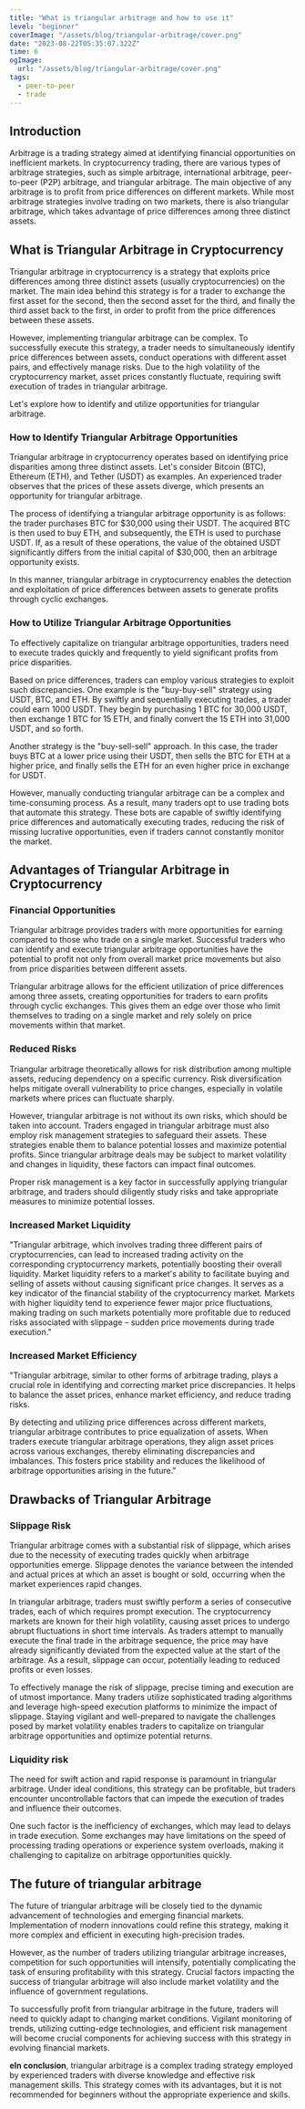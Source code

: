 ```yaml
---
title: "What is triangular arbitrage and how to use it"
level: "beginner"
coverImage: "/assets/blog/triangular-arbitrage/cover.png"
date: "2023-08-22T05:35:07.322Z"
time: 6
ogImage:
  url: "/assets/blog/triangular-arbitrage/cover.png"
tags:
  - peer-to-peer
  - trade
---
```


## Introduction

Arbitrage is a trading strategy aimed at identifying financial opportunities on inefficient markets. In cryptocurrency trading, there are various types of arbitrage strategies, such as simple arbitrage, international arbitrage, peer-to-peer (P2P) arbitrage, and triangular arbitrage. The main objective of any arbitrage is to profit from price differences on different markets. While most arbitrage strategies involve trading on two markets, there is also triangular arbitrage, which takes advantage of price differences among three distinct assets.

## What is Triangular Arbitrage in Cryptocurrency 
Triangular arbitrage in cryptocurrency is a strategy that exploits price differences among three distinct assets (usually cryptocurrencies) on the market. The main idea behind this strategy is for a trader to exchange the first asset for the second, then the second asset for the third, and finally the third asset back to the first, in order to profit from the price differences between these assets.

<!-- banner_place -->

However, implementing triangular arbitrage can be complex. To successfully execute this strategy, a trader needs to simultaneously identify price differences between assets, conduct operations with different asset pairs, and effectively manage risks. Due to the high volatility of the cryptocurrency market, asset prices constantly fluctuate, requiring swift execution of trades in triangular arbitrage.

Let's explore how to identify and utilize opportunities for triangular arbitrage.

### How to Identify Triangular Arbitrage Opportunities

Triangular arbitrage in cryptocurrency operates based on identifying price disparities among three distinct assets. Let's consider Bitcoin (BTC), Ethereum (ETH), and Tether (USDT) as examples. An experienced trader observes that the prices of these assets diverge, which presents an opportunity for triangular arbitrage.

The process of identifying a triangular arbitrage opportunity is as follows: the trader purchases BTC for $30,000 using their USDT. The acquired BTC is then used to buy ETH, and subsequently, the ETH is used to purchase USDT. If, as a result of these operations, the value of the obtained USDT significantly differs from the initial capital of $30,000, then an arbitrage opportunity exists.

In this manner, triangular arbitrage in cryptocurrency enables the detection and exploitation of price differences between assets to generate profits through cyclic exchanges.

### How to Utilize Triangular Arbitrage Opportunities

To effectively capitalize on triangular arbitrage opportunities, traders need to execute trades quickly and frequently to yield significant profits from price disparities.

Based on price differences, traders can employ various strategies to exploit such discrepancies. One example is the "buy-buy-sell" strategy using USDT, BTC, and ETH. By swiftly and sequentially executing trades, a trader could earn 1000 USDT. They begin by purchasing 1 BTC for 30,000 USDT, then exchange 1 BTC for 15 ETH, and finally convert the 15 ETH into 31,000 USDT, and so forth.

Another strategy is the "buy-sell-sell" approach. In this case, the trader buys BTC at a lower price using their USDT, then sells the BTC for ETH at a higher price, and finally sells the ETH for an even higher price in exchange for USDT.

However, manually conducting triangular arbitrage can be a complex and time-consuming process. As a result, many traders opt to use trading bots that automate this strategy. These bots are capable of swiftly identifying price differences and automatically executing trades, reducing the risk of missing lucrative opportunities, even if traders cannot constantly monitor the market.

## Advantages of Triangular Arbitrage in Cryptocurrency

### Financial Opportunities

Triangular arbitrage provides traders with more opportunities for earning compared to those who trade on a single market. Successful traders who can identify and execute triangular arbitrage opportunities have the potential to profit not only from overall market price movements but also from price disparities between different assets.

Triangular arbitrage allows for the efficient utilization of price differences among three assets, creating opportunities for traders to earn profits through cyclic exchanges. This gives them an edge over those who limit themselves to trading on a single market and rely solely on price movements within that market.

### Reduced Risks
Triangular arbitrage theoretically allows for risk distribution among multiple assets, reducing dependency on a specific currency. Risk diversification helps mitigate overall vulnerability to price changes, especially in volatile markets where prices can fluctuate sharply.

However, triangular arbitrage is not without its own risks, which should be taken into account. Traders engaged in triangular arbitrage must also employ risk management strategies to safeguard their assets. These strategies enable them to balance potential losses and maximize potential profits. Since triangular arbitrage deals may be subject to market volatility and changes in liquidity, these factors can impact final outcomes.

Proper risk management is a key factor in successfully applying triangular arbitrage, and traders should diligently study risks and take appropriate measures to minimize potential losses.

### Increased Market Liquidity

"Triangular arbitrage, which involves trading three different pairs of cryptocurrencies, can lead to increased trading activity on the corresponding cryptocurrency markets, potentially boosting their overall liquidity. Market liquidity refers to a market's ability to facilitate buying and selling of assets without causing significant price changes. It serves as a key indicator of the financial stability of the cryptocurrency market. Markets with higher liquidity tend to experience fewer major price fluctuations, making trading on such markets potentially more profitable due to reduced risks associated with slippage – sudden price movements during trade execution."

### Increased Market Efficiency

"Triangular arbitrage, similar to other forms of arbitrage trading, plays a crucial role in identifying and correcting market price discrepancies. It helps to balance the asset prices, enhance market efficiency, and reduce trading risks.

By detecting and utilizing price differences across different markets, triangular arbitrage contributes to price equalization of assets. When traders execute triangular arbitrage operations, they align asset prices across various exchanges, thereby eliminating discrepancies and imbalances. This fosters price stability and reduces the likelihood of arbitrage opportunities arising in the future."

## Drawbacks of Triangular Arbitrage

### Slippage Risk

Triangular arbitrage comes with a substantial risk of slippage, which arises due to the necessity of executing trades quickly when arbitrage opportunities emerge. Slippage denotes the variance between the intended and actual prices at which an asset is bought or sold, occurring when the market experiences rapid changes.

In triangular arbitrage, traders must swiftly perform a series of consecutive trades, each of which requires prompt execution. The cryptocurrency markets are known for their high volatility, causing asset prices to undergo abrupt fluctuations in short time intervals. As traders attempt to manually execute the final trade in the arbitrage sequence, the price may have already significantly deviated from the expected value at the start of the arbitrage. As a result, slippage can occur, potentially leading to reduced profits or even losses.

To effectively manage the risk of slippage, precise timing and execution are of utmost importance. Many traders utilize sophisticated trading algorithms and leverage high-speed execution platforms to minimize the impact of slippage. Staying vigilant and well-prepared to navigate the challenges posed by market volatility enables traders to capitalize on triangular arbitrage opportunities and optimize potential returns.

### Liquidity risk

The need for swift action and rapid response is paramount in triangular arbitrage. Under ideal conditions, this strategy can be profitable, but traders encounter uncontrollable factors that can impede the execution of trades and influence their outcomes.

One such factor is the inefficiency of exchanges, which may lead to delays in trade execution. Some exchanges may have limitations on the speed of processing trading operations or experience system overloads, making it challenging to capitalize on arbitrage opportunities quickly.

  
## The future of triangular arbitrage

The future of triangular arbitrage will be closely tied to the dynamic advancement of technologies and emerging financial markets. Implementation of modern innovations could refine this strategy, making it more complex and efficient in executing high-precision trades.

However, as the number of traders utilizing triangular arbitrage increases, competition for such opportunities will intensify, potentially complicating the task of ensuring profitability with this strategy. Crucial factors impacting the success of triangular arbitrage will also include market volatility and the influence of government regulations.

To successfully profit from triangular arbitrage in the future, traders will need to quickly adapt to changing market conditions. Vigilant monitoring of trends, utilizing cutting-edge technologies, and efficient risk management will become crucial components for achieving success with this strategy in evolving financial markets.

**еIn conclusion**, triangular arbitrage is a complex trading strategy employed by experienced traders with diverse knowledge and effective risk management skills. This strategy comes with its advantages, but it is not recommended for beginners without the appropriate experience and skills.

